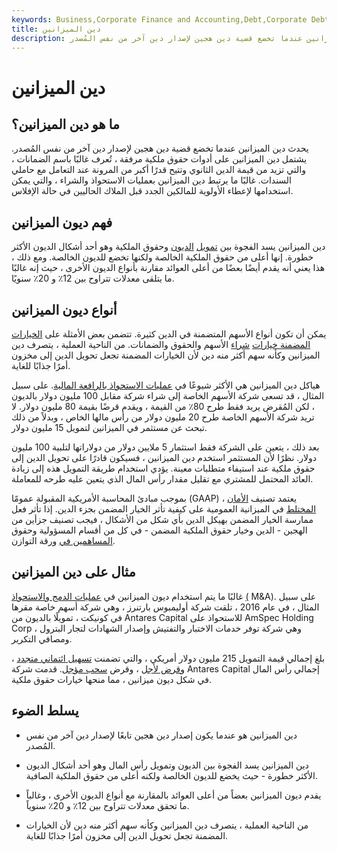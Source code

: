 ```yaml
---
keywords: Business,Corporate Finance and Accounting,Debt,Corporate Debt
title: دين الميزانين
description: يحدث دين الميزانين عندما تخضع قضية دين هجين لإصدار دين آخر من نفس المُصدر.
---
```


# دين الميزانين
## ما هو دين الميزانين؟

يحدث دين الميزانين عندما تخضع قضية دين هجين لإصدار دين آخر من نفس المُصدر. يشتمل دين الميزانين على أدوات حقوق ملكية مرفقة ، تُعرف غالبًا باسم الضمانات ، والتي تزيد من قيمة الدين الثانوي وتتيح قدرًا أكبر من المرونة عند التعامل مع حاملي السندات. غالبًا ما يرتبط دين الميزانين بعمليات الاستحواذ والشراء ، والتي يمكن استخدامها لإعطاء الأولوية للمالكين الجدد قبل الملاك الحاليين في حالة الإفلاس.

## فهم ديون الميزانين

دين الميزانين يسد الفجوة بين [تمويل](/equityfinancing) [الديون](/debtfinancing) وحقوق الملكية وهو أحد أشكال الديون الأكثر خطورة. إنها أعلى من حقوق الملكية الخالصة ولكنها تخضع للديون الخالصة. ومع ذلك ، هذا يعني أنه يقدم أيضًا بعضًا من أعلى العوائد مقارنة بأنواع الديون الأخرى ، حيث إنه غالبًا ما يتلقى معدلات تتراوح بين 12٪ و 20٪ سنويًا.

## أنواع ديون الميزانين

يمكن أن تكون أنواع الأسهم المتضمنة في الدين كثيرة. تتضمن بعض الأمثلة على [الخيارات المضمنة خيارات](/embeddedoption) [شراء](/calloption) الأسهم والحقوق والضمانات. من الناحية العملية ، يتصرف دين الميزانين وكأنه سهم أكثر منه دين لأن الخيارات المضمنة تجعل تحويل الدين إلى مخزون أمرًا جذابًا للغاية.

هياكل دين الميزانين هي الأكثر شيوعًا في [عمليات الاستحواذ بالرافعة المالية](/leveragedbuyout). على سبيل المثال ، قد تسعى شركة الأسهم الخاصة إلى شراء شركة مقابل 100 مليون دولار بالديون ، لكن المُقرض يريد فقط طرح 80٪ من القيمة ، ويقدم قرضًا بقيمة 80 مليون دولار. لا تريد شركة الأسهم الخاصة طرح 20 مليون دولار من رأس مالها الخاص ، وبدلاً من ذلك تبحث عن مستثمر في الميزانين لتمويل 15 مليون دولار.

بعد ذلك ، يتعين على الشركة فقط استثمار 5 ملايين دولار من دولاراتها لتلبية 100 مليون دولار. نظرًا لأن المستثمر استخدم دين الميزانين ، فسيكون قادرًا على تحويل الدين إلى حقوق ملكية عند استيفاء متطلبات معينة. يؤدي استخدام طريقة التمويل هذه إلى زيادة العائد المحتمل للمشتري مع تقليل مقدار رأس المال الذي يتعين عليه طرحه للمعاملة.

بموجب مبادئ المحاسبة الأمريكية المقبولة عمومًا (GAAP) ، يعتمد تصنيف [الأمان المختلط](/hybridsecurity) في الميزانية العمومية على كيفية تأثر الخيار المضمن بجزء الدين. إذا تأثر فعل ممارسة الخيار المضمن بهيكل الدين بأي شكل من الأشكال ، فيجب تصنيف جزأين من الهجين - الدين وخيار حقوق الملكية المضمن - في كل من أقسام المسؤولية وحقوق [المساهمين في](/stockholdersequity) ورقة التوازن.

## مثال على دين الميزانين

غالبًا ما يتم استخدام ديون الميزانين في [عمليات الدمج والاستحواذ](/mergersandacquisitions) [(](/mergersandacquisitions) M&A). على سبيل المثال ، في عام 2016 ، تلقت شركة أوليمبوس بارتنرز ، وهي شركة أسهم خاصة مقرها في كونيكت ، تمويلًا بالديون من Antares Capital للاستحواذ على AmSpec Holding Corp ، وهي شركة توفر خدمات الاختبار والتفتيش وإصدار الشهادات لتجار البترول ومصافي التكرير.

بلغ إجمالي قيمة التمويل 215 مليون دولار أمريكي ، والتي تضمنت [تسهيل ائتماني متجدد](/revolving-loan-facility) ، [وقرض لأجل](/termloan) ، وقرض [سحب مؤجل](/delayeddrawtermloan). قدمت شركة Antares Capital إجمالي رأس المال في شكل ديون ميزانين ، مما منحها خيارات حقوق ملكية.

## يسلط الضوء

- دين الميزانين هو عندما يكون إصدار دين هجين تابعًا لإصدار دين آخر من نفس المُصدر.

- دين الميزانين يسد الفجوة بين الديون وتمويل رأس المال وهو أحد أشكال الديون الأكثر خطورة - حيث يخضع للديون الخالصة ولكنه أعلى من حقوق الملكية الصافية.

- يقدم ديون الميزانين بعضاً من أعلى العوائد بالمقارنة مع أنواع الديون الأخرى ، وغالباً ما تحقق معدلات تتراوح بين 12٪ و 20٪ سنوياً.

- من الناحية العملية ، يتصرف دين الميزانين وكأنه سهم أكثر منه دين لأن الخيارات المضمنة تجعل تحويل الدين إلى مخزون أمرًا جذابًا للغاية.

